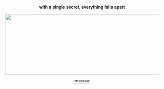 <p align=center> 𝐰𝐢𝐭𝐡 𝐚 𝐬𝐢𝐧𝐠𝐥𝐞 𝐬𝐞𝐜𝐫𝐞𝐭, 𝐞𝐯𝐞𝐫𝐲𝐭𝐡𝐢𝐧𝐠 𝐟𝐚𝐥𝐥𝐬 𝐚𝐩𝐚𝐫𝐭</p>

<p align="center">
<img src="https://encrypted-tbn0.gstatic.com/images?q=tbn:ANd9GcRL5Bh17y8BRYdUZSzUoppZ_CqmZunpC6rJng&s" width="600" height="200">
</p>

<p align=center> <a href="https://ezraxp.straw.page/">ˢᵗʳᵃʷᵖᵃᵍᵉ</a></p>

<!---
ultimate-rebel/ultimate-rebel is a ✨ special ✨ repository because its `README.md` (this file) appears on your GitHub profile.
You can click the Preview link to take a look at your changes.
--->
